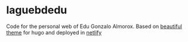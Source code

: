 # laguebdedu

Code for the personal web of Edu Gonzalo Almorox. Based on [beautiful theme](https://themes.gohugo.io/theme/beautifulhugo) for hugo and deployed in [netlify](https://www.netlify.com)
